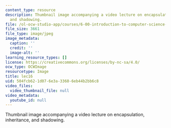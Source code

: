 ```yaml
---
content_type: resource
description: Thumbnail image accompanying a video lecture on encapsulation, inheritance,
  and shadowing.
file: /ol-ocw-studio-app/courses/6-00-introduction-to-computer-science-and-programming-fall-2008/504fcb621d076e3a33606eb44b2bb6c8_lec16.jpg
file_size: 3661
file_type: image/jpeg
image_metadata:
  caption: ''
  credit: ''
  image-alt: ''
learning_resource_types: []
license: https://creativecommons.org/licenses/by-nc-sa/4.0/
ocw_type: OCWImage
resourcetype: Image
title: lec16
uid: 504fcb62-1d07-6e3a-3360-6eb44b2bb6c8
video_files:
  video_thumbnail_file: null
video_metadata:
  youtube_id: null
---
```

Thumbnail image accompanying a video lecture on encapsulation, inheritance, and shadowing.